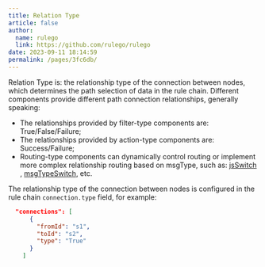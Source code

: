 ```yaml
---
title: Relation Type
article: false
author: 
  name: rulego
  link: https://github.com/rulego/rulego
date: 2023-09-11 18:14:59
permalink: /pages/3fc6db/
---
```


Relation Type is: the relationship type of the connection between nodes, which determines the path selection of data in the rule chain. Different components provide different path connection relationships, generally speaking:
- The relationships provided by filter-type components are: True/False/Failure;
- The relationships provided by action-type components are: Success/Failure;
- Routing-type components can dynamically control routing or implement more complex relationship routing based on msgType, such as: [jsSwitch](/pages/bd9a27/) , [msgTypeSwitch](/pages/09b453/), etc.

The relationship type of the connection between nodes is configured in the rule chain `connection.type` field, for example:

``` json
  "connections": [
      {
        "fromId": "s1",
        "toId": "s2",
        "type": "True"
      }
    ]
```